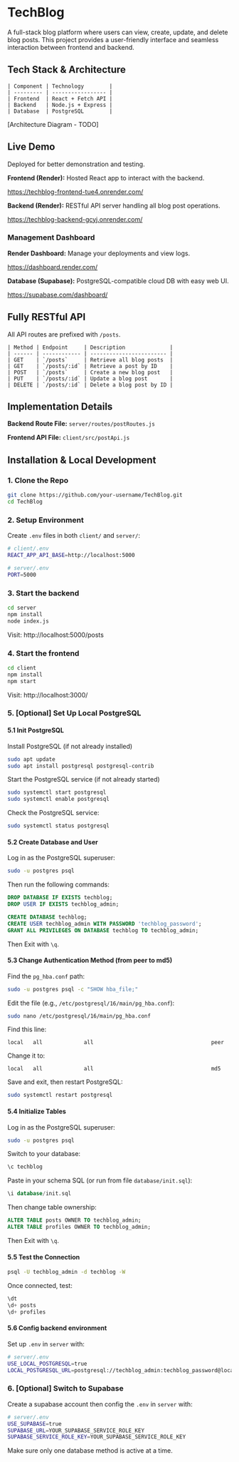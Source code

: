 # TechBlog

A full-stack blog platform where users can view, create, update, and delete blog posts.
This project provides a user-friendly interface and seamless interaction between frontend and backend.

## Tech Stack & Architecture

```plain
| Component | Technology        |
| --------- | ----------------- |
| Frontend  | React + Fetch API |
| Backend   | Node.js + Express |
| Database  | PostgreSQL        |
```

[Architecture Diagram - TODO]

## Live Demo

Deployed for better demonstration and testing.

**Frontend (Render):** Hosted React app to interact with the backend.

https://techblog-frontend-tue4.onrender.com/

**Backend (Render):** RESTful API server handling all blog post operations.

https://techblog-backend-gcyj.onrender.com/

### Management Dashboard

**Render Dashboard:** Manage your deployments and view logs.

https://dashboard.render.com/

**Database (Supabase):** PostgreSQL-compatible cloud DB with easy web UI.

https://supabase.com/dashboard/

## Fully RESTful API

All API routes are prefixed with `/posts`.

```plain
| Method | Endpoint     | Description              |
| ------ | ------------ | ------------------------ |
| GET    | `/posts`     | Retrieve all blog posts  |
| GET    | `/posts/:id` | Retrieve a post by ID    |
| POST   | `/posts`     | Create a new blog post   |
| PUT    | `/posts/:id` | Update a blog post       |
| DELETE | `/posts/:id` | Delete a blog post by ID |
```

## Implementation Details

**Backend Route File:** `server/routes/postRoutes.js`

**Frontend API File:** `client/src/postApi.js`

## Installation & Local Development

### 1. Clone the Repo

```bash
git clone https://github.com/your-username/TechBlog.git
cd TechBlog
```

### 2. Setup Environment

Create `.env` files in both `client/` and `server/`:

```bash
# client/.env
REACT_APP_API_BASE=http://localhost:5000
```

```bash
# server/.env
PORT=5000
```

### 3. Start the backend

```bash
cd server
npm install
node index.js
```

Visit: http://localhost:5000/posts

### 4. Start the frontend

```bash
cd client
npm install
npm start
```

Visit: http://localhost:3000/

### 5. [Optional] Set Up Local PostgreSQL

#### 5.1 Init PostgreSQL

Install PostgreSQL (if not already installed)

```bash
sudo apt update
sudo apt install postgresql postgresql-contrib
```

Start the PostgreSQL service (if not already started)

```bash
sudo systemctl start postgresql
sudo systemctl enable postgresql
```

Check the PostgreSQL service:

```bash
sudo systemctl status postgresql
```

#### 5.2 Create Database and User

Log in as the PostgreSQL superuser:

```bash
sudo -u postgres psql
```

Then run the following commands:

```sql
DROP DATABASE IF EXISTS techblog;
DROP USER IF EXISTS techblog_admin;

CREATE DATABASE techblog;
CREATE USER techblog_admin WITH PASSWORD 'techblog_password';
GRANT ALL PRIVILEGES ON DATABASE techblog TO techblog_admin;
```

Then Exit with `\q`.

#### 5.3 Change Authentication Method (from peer to md5)

Find the `pg_hba.conf` path:

```bash
sudo -u postgres psql -c "SHOW hba_file;"
```

Edit the file (e.g., `/etc/postgresql/16/main/pg_hba.conf`):

```bash
sudo nano /etc/postgresql/16/main/pg_hba.conf
```

Find this line:

```plain
local   all             all                                     peer
```

Change it to:

```plain
local   all             all                                     md5
```

Save and exit, then restart PostgreSQL:

```bash
sudo systemctl restart postgresql
```

#### 5.4 Initialize Tables

Log in as the PostgreSQL superuser:

```bash
sudo -u postgres psql
```

Switch to your database:

```sql
\c techblog
```

Paste in your schema SQL (or run from file `database/init.sql`):

```sql
\i database/init.sql
```

Then change table ownership:

```sql
ALTER TABLE posts OWNER TO techblog_admin;
ALTER TABLE profiles OWNER TO techblog_admin;
```

Then Exit with `\q`.

#### 5.5 Test the Connection

```bash
psql -U techblog_admin -d techblog -W
```

Once connected, test:

```sql
\dt
\d+ posts
\d+ profiles
```

#### 5.6 Config backend environment

Set up `.env` in `server` with:

```bash
# server/.env
USE_LOCAL_POSTGRESQL=true
LOCAL_POSTGRESQL_URL=postgresql://techblog_admin:techblog_password@localhost:5432/techblog
```

### 6. [Optional] Switch to Supabase

Create a supabase account then config the `.env` in `server` with:

```bash
# server/.env
USE_SUPABASE=true
SUPABASE_URL=YOUR_SUPABASE_SERVICE_ROLE_KEY
SUPABASE_SERVICE_ROLE_KEY=YOUR_SUPABASE_SERVICE_ROLE_KEY
```

Make sure only one database method is active at a time.
